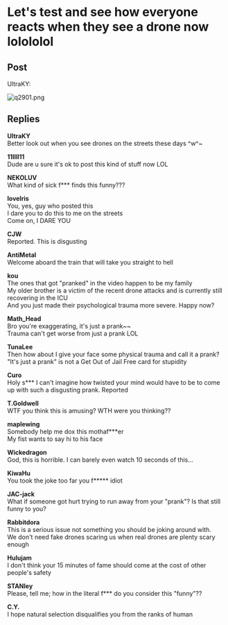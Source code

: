 # Let's test and see how everyone reacts when they see a drone now lolololol
## Post
UltraKY:<br>


![q2901.png](\attachments\q2901.png)
## Replies
**UltraKY**<br>
Better look out when you see drones on the streets these days ^w^~

**11IIll11**<br>
Dude are u sure it's ok to post this kind of stuff now LOL

**NEKOLUV**<br>
What kind of sick f\*\*\* finds this funny???

**loveIris**<br>
You, yes, guy who posted this<br>
I dare you to do this to me on the streets<br>
Come on, I DARE YOU

**CJW**<br>
Reported. This is disgusting

**AntiMetal**<br>
Welcome aboard the train that will take you straight to hell

**kou**<br>
The ones that got "pranked" in the video happen to be my family<br>
My older brother is a victim of the recent drone attacks and is currently still recovering in the ICU<br>
And you just made their psychological trauma more severe. Happy now?

**Math_Head**<br>
Bro you're exaggerating, it's just a prank~~<br>
Trauma can't get worse from just a prank LOL

**TunaLee**<br>
Then how about I give your face some physical trauma and call it a prank?<br>
"It's just a prank" is not a Get Out of Jail Free card for stupidity

**Curo**<br>
Holy s\*\*\* I can't imagine how twisted your mind would have to be to come up with such a disgusting prank. Reported

**T.Goldwell**<br>
WTF you think this is amusing? WTH were you thinking??

**maplewing**<br>
Somebody help me dox this mothaf\*\*\*er<br>
My fist wants to say hi to his face

**Wickedragon**<br>
God, this is horrible. I can barely even watch 10 seconds of this...

**KiwaHu**<br>
You took the joke too far you f\*\*\*\*\* idiot

**JAC-jack**<br>
What if someone got hurt trying to run away from your "prank"? Is that still funny to you?

**Rabbitdora**<br>
This is a serious issue not something you should be joking around with.<br>
We don't need fake drones scaring us when real drones are plenty scary enough

**Hulujam**<br>
I don't think your 15 minutes of fame should come at the cost of other people's safety

**STANley**<br>
Please, tell me; how in the literal f\*\*\* do you consider this "funny"??

**C.Y.**<br>
I hope natural selection disqualifies you from the ranks of human

